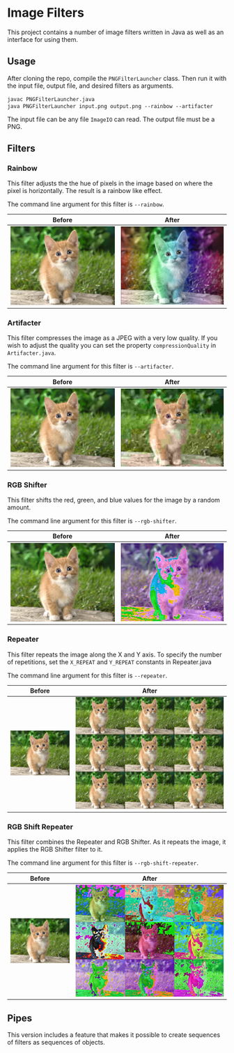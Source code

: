 # Image Filters

This project contains a number of image filters written in Java as well as an interface for using them.

## Usage

After cloning the repo, compile the `PNGFilterLauncher` class.
Then run it with the input file, output file, and desired filters as arguments.

```shell
javac PNGFilterLauncher.java
java PNGFilterLauncher input.png output.png --rainbow --artifacter
```

The input file can be any file `ImageIO` can read.
The output file must be a PNG.

## Filters

### Rainbow

This filter adjusts the the hue of pixels in the image based on where the pixel is horizontally.
The result is a rainbow like effect.

The command line argument for this filter is `--rainbow`.


| Before | After |
|--------|-------|
| ![Before](https://github.com/jmhooper/JavaImageFilters/blob/master/img/rainbow/before.png) | ![After](https://github.com/jmhooper/JavaImageFilters/blob/master/img/rainbow/after.png) |

### Artifacter

This filter compresses the image as a JPEG with a very low quality.
If you wish to adjust the quality you can set the property `compressionQuality` in `Artifacter.java`.

The command line argument for this filter is `--artifacter`.

| Before | After |
|--------|-------|
| ![Before](https://github.com/jmhooper/JavaImageFilters/blob/master/img/artifacter/before.png) | ![After](https://github.com/jmhooper/JavaImageFilters/blob/master/img/artifacter/after.png) |

### RGB Shifter

This filter shifts the red, green, and blue values for the image by a random amount.

The command line argument for this filter is `--rgb-shifter`.

| Before | After |
|--------|-------|
| ![Before](https://github.com/jmhooper/JavaImageFilters/blob/master/img/rgb-shifter/before.png) | ![After](https://github.com/jmhooper/JavaImageFilters/blob/master/img/rgb-shifter/after.png) |

### Repeater

This filter repeats the image along the X and Y axis.
To specify the number of repetitions, set the `X_REPEAT` and `Y_REPEAT` constants in Repeater.java

The command line argument for this filter is `--repeater`.

| Before | After |
|--------|-------|
| ![Before](https://github.com/jmhooper/JavaImageFilters/blob/master/img/repeater/before.png) | ![After](https://github.com/jmhooper/JavaImageFilters/blob/master/img/repeater/after.png) |

### RGB Shift Repeater

This filter combines the Repeater and RGB Shifter.
As it repeats the image, it applies the RGB Shifter filter to it.

The command line argument for this filter is `--rgb-shift-repeater`.

| Before | After |
|--------|-------|
| ![Before](https://github.com/jmhooper/JavaImageFilters/blob/master/img/rgb-shift-repeater/before.png) | ![After](https://github.com/jmhooper/JavaImageFilters/blob/master/img/rgb-shift-repeater/after.png) |

## Pipes
This version includes a feature that makes it possible to create sequences of filters as sequences of objects.


